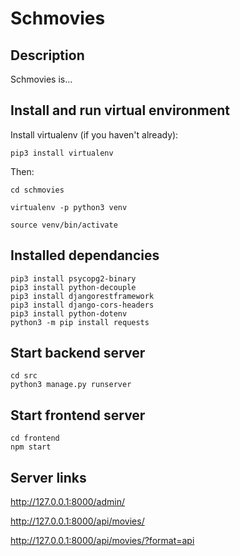# Schmovies

## Description

Schmovies is...

## Install and run virtual environment

Install virtualenv (if you haven't already):
```
pip3 install virtualenv
```
Then:
```
cd schmovies

virtualenv -p python3 venv

source venv/bin/activate
```

## Installed dependancies
```
pip3 install psycopg2-binary
pip3 install python-decouple
pip3 install djangorestframework
pip3 install django-cors-headers
pip3 install python-dotenv
python3 -m pip install requests
```

## Start backend server
```
cd src
python3 manage.py runserver
```

## Start frontend server
```
cd frontend
npm start
```

## Server links

http://127.0.0.1:8000/admin/

http://127.0.0.1:8000/api/movies/

http://127.0.0.1:8000/api/movies/?format=api